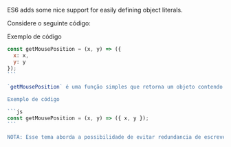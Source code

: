 
ES6 adds some nice support for easily defining object literals.

Considere o seguinte código:

Exemplo de código

``````js
const getMousePosition = (x, y) => ({
  x: x,
  y: y
});
```

`getMousePosition` é uma função simples que retorna um objeto contendo duas propriedades. ES6 fornece o açúcar sintático para eliminar a redundância de ter de escrever `x: x`. Você pode simplesmente escrever `x` uma vez, e será convertido para `x: x` (ou algo equivalente). Aqui está a mesma função que acima rescrita para usar a nova sintaxe:

Exemplo de código

```js
const getMousePosition = (x, y) => ({ x, y });
```

NOTA: Esse tema aborda a possibilidade de evitar redundancia de escrever os nome das propriedades de um objecto e o seu conteúdo quando os mesmos são iguais
